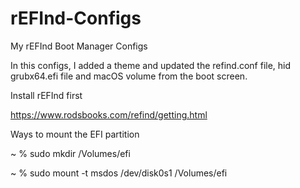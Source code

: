 # rEFInd-Configs
My rEFInd Boot Manager Configs

In this configs, I added a theme and updated the refind.conf file, hid grubx64.efi file and macOS volume from the boot screen.

Install rEFInd first

https://www.rodsbooks.com/refind/getting.html

Ways to mount the EFI partition

 ~ % sudo mkdir /Volumes/efi
 
 ~ % sudo mount -t msdos /dev/disk0s1 /Volumes/efi
